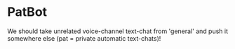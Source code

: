 # PatBot
We should take unrelated voice-channel text-chat from 'general' and push it somewhere else (pat = private automatic text-chats)!
